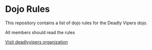 Dojo Rules
==========

This repository contains a list of dojo rules for the Deadly Vipers dojo.

All members should read the rules

[Visit deadlyvipers organization](https://github.com/deadlyvipers)

